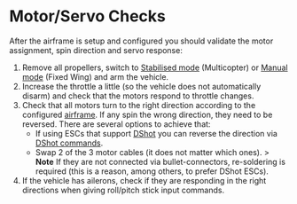 # Motor/Servo Checks

After the airframe is setup and configured you should validate the motor assignment, spin direction and servo response:

1. Remove all propellers, switch to [Stabilised mode](../flight_modes/manual_stabilized_mc.md) (Multicopter) or [Manual mode](../flight_modes/manual_fw.md) (Fixed Wing) and arm the vehicle.
1. Increase the throttle a little (so the vehicle does not automatically disarm) and check that the motors respond to throttle changes.
1. Check that all motors turn to the right direction according to the configured [airframe](../airframes/airframe_reference.md). If any spin the wrong direction, they need to be reversed. There are several options to achieve that:
   - If using ESCs that support [DShot](../peripherals/dshot.md) you can reverse the direction via [DShot commands](../peripherals/dshot.md#commands).
   - Swap 2 of the 3 motor cables (it does not matter which ones). > **Note** If they are not connected via bullet-connectors, re-soldering is required (this is a reason, among others, to prefer DShot ESCs).
1. If the vehicle has ailerons, check if they are responding in the right directions when giving roll/pitch stick input commands.
